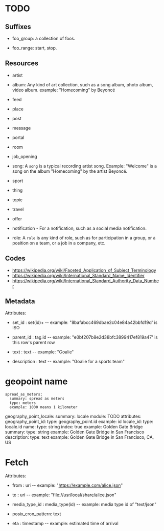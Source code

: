 # TODO

## Suffixes

* foo_group: a collection of foos.

* foo_range: start, stop.


## Resources

* artist

* album: Any kind of art collection, such as a song album, photo album, video album.
    example: "Homecoming" by Beyoncé

* feed

* place

* post

* message

* portal

* room

* job_opening

* song: A `song` is a typical recording artist song. Example: "Welcome" is a song on the album "Homecoming" by the artist Beyoncé.

* sport

* thing

* topic

* travel

* offer

* notification - For a notification, such as a social media notification.

* role: A `role` is any kind of role, such as for participation in a group, or a position on a team, or a job in a company, etc.


## Codes

* https://wikipedia.org/wiki/Faceted_Application_of_Subject_Terminology
* https://wikipedia.org/wiki/International_Standard_Name_Identifier
* https://wikipedia.org/wiki/International_Standard_Authority_Data_Number



## Metadata

Attributes:

* set_id : set(id)+ -- example: "8bafabcc469dbae2c04e84a42bbfd19d' is ISO

* parent_id : tag.id -- example: "e0bf207b8e2d38bfc3899417ef819a47' is this row's parent row

* text : text -- example: "Goalie"

* description : text -- example: "Goalie for a sports team"

# geopoint name

    spread_as_meters:
      summary: spread as meters
      type: meters
      example: 1000 means 1 kilometer
geography_point_locale:
  summary: locale
  module: TODO
  attributes:
    geography_point_id:
      type: geography_point.id
      example: id
    locale_id:
      type: locale.id
    name:
      type: string
      index: true
      example: Golden Gate Bridge
    summary:
      type: string
      example: Golden Gate Bridge in San Francisco
    description:
      type: text
      example: Golden Gate Bridge in San Francisco, CA, US

# Fetch

Attributes:

* from : uri -- example: "https://example.com/alice.json"

* to : uri -- example: "file://usr/local/share/alice.json"

* media_type_id : media_type(id) -- example: media type id of "text/json"

* posix_cron_pattern:  text
  
* eta : timestamp -- example: estimated time of arrival
